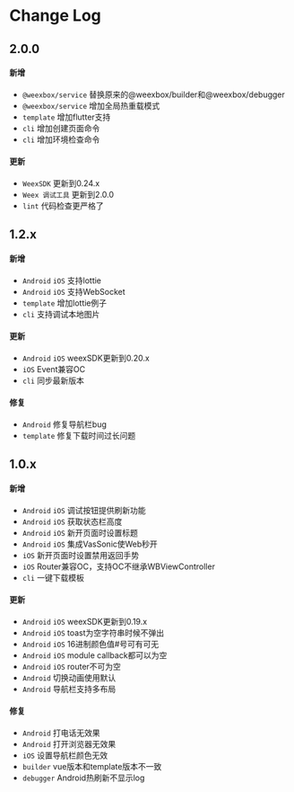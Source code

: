# Change Log

## 2.0.0

#### 新增
- `@weexbox/service` 替换原来的@weexbox/builder和@weexbox/debugger
- `@weexbox/service` 增加全局热重载模式
- `template` 增加flutter支持
- `cli` 增加创建页面命令
- `cli` 增加环境检查命令

#### 更新
- `WeexSDK` 更新到0.24.x
- `Weex 调试工具` 更新到2.0.0
- `lint` 代码检查更严格了

## 1.2.x

#### 新增
- `Android` `iOS` 支持lottie
- `Android` `iOS` 支持WebSocket
- `template` 增加lottie例子
- `cli` 支持调试本地图片

#### 更新
- `Android` `iOS` weexSDK更新到0.20.x
- `iOS` Event兼容OC
- `cli` 同步最新版本

#### 修复
- `Android` 修复导航栏bug
- `template` 修复下载时间过长问题

## 1.0.x

#### 新增
- `Android` `iOS` 调试按钮提供刷新功能
- `Android` `iOS` 获取状态栏高度
- `Android` `iOS` 新开页面时设置标题
- `Android` `iOS` 集成VasSonic使Web秒开
- `iOS` 新开页面时设置禁用返回手势
- `iOS` Router兼容OC，支持OC不继承WBViewController
- `cli` 一键下载模板

#### 更新
- `Android` `iOS` weexSDK更新到0.19.x
- `Android` `iOS` toast为空字符串时候不弹出
- `Android` `iOS` 16进制颜色值#号可有可无
- `Android` `iOS` module callback都可以为空
- `Android` `iOS` router不可为空
- `Android` 切换动画使用默认
- `Android` 导航栏支持多布局

#### 修复
- `Android` 打电话无效果
- `Android` 打开浏览器无效果
- `iOS` 设置导航栏颜色无效
- `builder` vue版本和template版本不一致
- `debugger` Android热刷新不显示log

